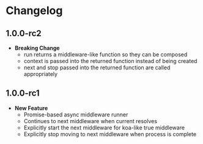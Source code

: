 # Changelog

## 1.0.0-rc2

* **Breaking Change**
  * run returns a middleware-like function so they can be composed
  * context is passed into the returned function instead of being created
  * next and stop passed into the returned function are called appropriately

## 1.0.0-rc1

* **New Feature**
  * Promise-based async middleware runner
  * Continues to next middleware when current resolves
  * Explicitly start the next middleware for koa-like true middleware
  * Explicitly stop moving to next middleware when process is complete

